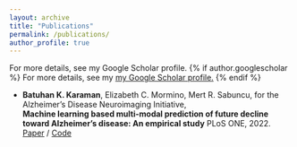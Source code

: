 ```yaml
---
layout: archive
title: "Publications"
permalink: /publications/
author_profile: true
---
```

For more details, see my Google Scholar profile.
{% if author.googlescholar %}
  For more details, see my <u><a href="{{author.googlescholar}}">my Google Scholar profile</a>.</u>
{% endif %}

- __Batuhan K. Karaman__, Elizabeth C. Mormino, Mert R. Sabuncu, for the Alzheimer’s Disease Neuroimaging Initiative,    
**Machine learning based multi-modal prediction of future
decline toward Alzheimer’s disease: An empirical study**
PLoS ONE, 2022.    
[Paper](https://doi.org/10.1371/journal.pone.0277322)   / [Code](https://github.com/batuhankmkaraman/mlbasedad)
